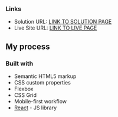 ### Links

- Solution URL: [LINK TO SOLUTION PAGE](https://github.com/UtopicUnicorn995/FM-Expense-chart)
- Live Site URL: [LINK TO LIVE PAGE](https://utopicunicorn995.github.io/FM-Expense-chart/)

## My process

### Built with

- Semantic HTML5 markup
- CSS custom properties
- Flexbox
- CSS Grid
- Mobile-first workflow
- [React](https://reactjs.org/) - JS library
